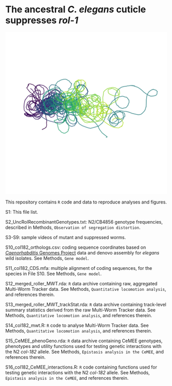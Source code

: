 # The ancestral *C. elegans* cuticle suppresses *rol-1*

![rol-1 tracks](assets/BE8_longest_circgt0.9_pretty.png?raw=true)

This repository contains `R` code and data to reproduce analyses and figures.

S1: This file list. 

S2_UncRolRecombinantGenotypes.txt: N2/CB4856 genotype frequencies, described in Methods, `Observation of segregation distortion`.

S3-S9: sample videos of mutant and suppressed worms.

S10_col182_orthologs.csv: coding sequence coordinates based on [*Caenorhabditis* Genomes Project](http://caenorhabditis.org/) data and denovo assembly for *elegans* wild isolates. See Methods, `Gene model`.

S11_col182_CDS.mfa: multiple alignment of coding sequences, for the species in File S10. See Methods, `Gene model`.

S12_merged_roller_MWT.rda: `R` data archive containing raw, aggregated Multi-Worm Tracker data. See Methods, `Quantitative locomotion analysis`, and references therein. 

S13_merged_roller_MWT_trackStat.rda: `R` data archive containing track-level summary statistics derived from the raw Multi-Worm Tracker data. See Methods, `Quantitative locomotion analysis`, and references therein. 

S14_col182_mwt.R: `R` code to analyse Multi-Worm Tracker data. See Methods, `Quantitative locomotion analysis`, and references therein. 

S15_CeMEE_phenoGeno.rda: `R` data archive containing CeMEE genotypes, phenotypes and utility functions used for testing genetic interactions with the N2 *col-182* allele. See Methods, `Epistasis analysis in the CeMEE`, and references therein.

S16_col182_CeMEE_interactions.R: `R` code containing functions used for testing genetic interactions with the N2 *col-182* allele. See Methods, `Epistasis analysis in the CeMEE`, and references therein.



